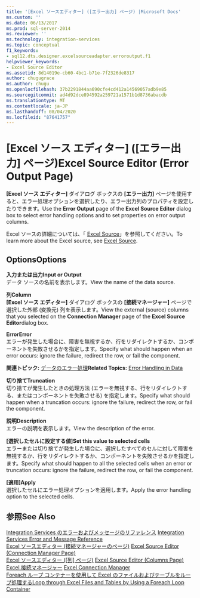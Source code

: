 ```yaml
---
title: '[Excel ソースエディター] ([エラー出力] ページ) |Microsoft Docs'
ms.custom: ''
ms.date: 06/13/2017
ms.prod: sql-server-2014
ms.reviewer: ''
ms.technology: integration-services
ms.topic: conceptual
f1_keywords:
- sql12.dts.designer.excelsourceadapter.erroroutput.f1
helpviewer_keywords:
- Excel Source Editor
ms.assetid: 8d14019e-cb60-4bc1-b71e-7f2326de8317
author: chugugrace
ms.author: chugu
ms.openlocfilehash: 37b2291844aa690cfe4cd412a14569057adb9e85
ms.sourcegitcommit: ad4d92dce894592a259721a1571b1d8736abacdb
ms.translationtype: MT
ms.contentlocale: ja-JP
ms.lasthandoff: 08/04/2020
ms.locfileid: "87641757"
---
```

# <a name="excel-source-editor-error-output-page"></a><span data-ttu-id="faf0d-102">[Excel ソース エディター] ([エラー出力] ページ)</span><span class="sxs-lookup"><span data-stu-id="faf0d-102">Excel Source Editor (Error Output Page)</span></span>
  <span data-ttu-id="faf0d-103">**[Excel ソース エディター]** ダイアログ ボックスの **[エラー出力]** ページを使用すると、エラー処理オプションを選択したり、エラー出力列のプロパティを設定したりできます。</span><span class="sxs-lookup"><span data-stu-id="faf0d-103">Use the **Error Output** page of the **Excel Source Editor** dialog box to select error handling options and to set properties on error output columns.</span></span>  
  
 <span data-ttu-id="faf0d-104">Excel ソースの詳細については、「 [Excel Source](data-flow/excel-source.md)」を参照してください。</span><span class="sxs-lookup"><span data-stu-id="faf0d-104">To learn more about the Excel source, see [Excel Source](data-flow/excel-source.md).</span></span>  
  
## <a name="options"></a><span data-ttu-id="faf0d-105">Options</span><span class="sxs-lookup"><span data-stu-id="faf0d-105">Options</span></span>  
 <span data-ttu-id="faf0d-106">**入力または出力**</span><span class="sxs-lookup"><span data-stu-id="faf0d-106">**Input or Output**</span></span>  
 <span data-ttu-id="faf0d-107">データ ソースの名前を表示します。</span><span class="sxs-lookup"><span data-stu-id="faf0d-107">View the name of the data source.</span></span>  
  
 <span data-ttu-id="faf0d-108">**列**</span><span class="sxs-lookup"><span data-stu-id="faf0d-108">**Column**</span></span>  
 <span data-ttu-id="faf0d-109">**[Excel ソース エディター]** ダイアログ ボックスの **[接続マネージャー]** ページで選択した外部 (変換元) 列を表示します。</span><span class="sxs-lookup"><span data-stu-id="faf0d-109">View the external (source) columns that you selected on the **Connection Manager** page of the **Excel Source Editor**dialog box.</span></span>  
  
 <span data-ttu-id="faf0d-110">**Error**</span><span class="sxs-lookup"><span data-stu-id="faf0d-110">**Error**</span></span>  
 <span data-ttu-id="faf0d-111">エラーが発生した場合に、障害を無視するか、行をリダイレクトするか、コンポーネントを失敗させるかを指定します。</span><span class="sxs-lookup"><span data-stu-id="faf0d-111">Specify what should happen when an error occurs: ignore the failure, redirect the row, or fail the component.</span></span>  
  
 <span data-ttu-id="faf0d-112">**関連トピック:** [データのエラー処理](data-flow/error-handling-in-data.md)</span><span class="sxs-lookup"><span data-stu-id="faf0d-112">**Related Topics:** [Error Handling in Data](data-flow/error-handling-in-data.md)</span></span>  
  
 <span data-ttu-id="faf0d-113">**切り捨て**</span><span class="sxs-lookup"><span data-stu-id="faf0d-113">**Truncation**</span></span>  
 <span data-ttu-id="faf0d-114">切り捨てが発生したときの処理方法 (エラーを無視する、行をリダイレクトする、またはコンポーネントを失敗させる) を指定します。</span><span class="sxs-lookup"><span data-stu-id="faf0d-114">Specify what should happen when a truncation occurs: ignore the failure, redirect the row, or fail the component.</span></span>  
  
 <span data-ttu-id="faf0d-115">**説明**</span><span class="sxs-lookup"><span data-stu-id="faf0d-115">**Description**</span></span>  
 <span data-ttu-id="faf0d-116">エラーの説明を表示します。</span><span class="sxs-lookup"><span data-stu-id="faf0d-116">View the description of the error.</span></span>  
  
 <span data-ttu-id="faf0d-117">**[選択したセルに設定する値]**</span><span class="sxs-lookup"><span data-stu-id="faf0d-117">**Set this value to selected cells**</span></span>  
 <span data-ttu-id="faf0d-118">エラーまたは切り捨てが発生した場合に、選択したすべてのセルに対して障害を無視するか、行をリダイレクトするか、コンポーネントを失敗させるかを指定します。</span><span class="sxs-lookup"><span data-stu-id="faf0d-118">Specify what should happen to all the selected cells when an error or truncation occurs: ignore the failure, redirect the row, or fail the component.</span></span>  
  
 <span data-ttu-id="faf0d-119">**[適用]**</span><span class="sxs-lookup"><span data-stu-id="faf0d-119">**Apply**</span></span>  
 <span data-ttu-id="faf0d-120">選択したセルにエラー処理オプションを適用します。</span><span class="sxs-lookup"><span data-stu-id="faf0d-120">Apply the error handling option to the selected cells.</span></span>  
  
## <a name="see-also"></a><span data-ttu-id="faf0d-121">参照</span><span class="sxs-lookup"><span data-stu-id="faf0d-121">See Also</span></span>  
 <span data-ttu-id="faf0d-122">[Integration Services のエラーおよびメッセージのリファレンス](../../2014/integration-services/integration-services-error-and-message-reference.md) </span><span class="sxs-lookup"><span data-stu-id="faf0d-122">[Integration Services Error and Message Reference](../../2014/integration-services/integration-services-error-and-message-reference.md) </span></span>  
 <span data-ttu-id="faf0d-123">[Excel ソースエディター &#40;接続マネージャーのページ&#41;](../../2014/integration-services/excel-source-editor-connection-manager-page.md) </span><span class="sxs-lookup"><span data-stu-id="faf0d-123">[Excel Source Editor &#40;Connection Manager Page&#41;](../../2014/integration-services/excel-source-editor-connection-manager-page.md) </span></span>  
 <span data-ttu-id="faf0d-124">[Excel ソースエディター &#40;[列] ページ&#41;](../../2014/integration-services/excel-source-editor-columns-page.md) </span><span class="sxs-lookup"><span data-stu-id="faf0d-124">[Excel Source Editor &#40;Columns Page&#41;](../../2014/integration-services/excel-source-editor-columns-page.md) </span></span>  
 <span data-ttu-id="faf0d-125">[Excel 接続マネージャー](connection-manager/excel-connection-manager.md) </span><span class="sxs-lookup"><span data-stu-id="faf0d-125">[Excel Connection Manager](connection-manager/excel-connection-manager.md) </span></span>  
 [<span data-ttu-id="faf0d-126">Foreach ループ コンテナーを使用して Excel のファイルおよびテーブルをループ処理する</span><span class="sxs-lookup"><span data-stu-id="faf0d-126">Loop through Excel Files and Tables by Using a Foreach Loop Container</span></span>](control-flow/foreach-loop-container.md)  
  
  
